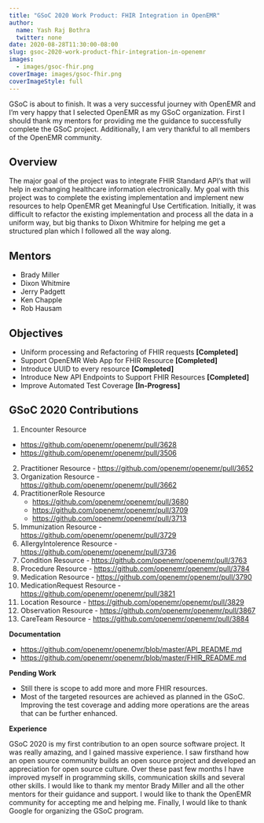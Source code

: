 ```yaml
---
title: "GSoC 2020 Work Product: FHIR Integration in OpenEMR"
author:
  name: Yash Raj Bothra
  twitter: none
date: 2020-08-28T11:30:00-08:00
slug: gsoc-2020-work-product-fhir-integration-in-openemr
images:
  - images/gsoc-fhir.png
coverImage: images/gsoc-fhir.png
coverImageStyle: full
---
```

GSoC is about to finish. It was a very successful journey with OpenEMR and I’m very happy that I selected OpenEMR as my GSoC organization. First I should thank my mentors for providing me the guidance to successfully complete the GSoC project. Additionally, I am very thankful to all members of the OpenEMR community.
<!--more-->

## Overview

The major goal of the project was to integrate FHIR Standard API’s that will help in exchanging healthcare information electronically. My goal with this project was to complete the existing implementation and implement new resources to help OpenEMR get Meaningful Use Certification.
Initially, it was difficult to refactor the existing implementation and process all the data in a uniform way, but big thanks to Dixon Whitmire for helping me get a structured plan which I followed all the way along.

## Mentors

* Brady Miller
* Dixon Whitmire
* Jerry Padgett
* Ken Chapple
* Rob Hausam

## Objectives

* Uniform processing and Refactoring of FHIR requests **[Completed]**
* Support OpenEMR Web App for FHIR Resource **[Completed]**
* Introduce UUID to every resource **[Completed]**
* Introduce New API Endpoints to Support FHIR Resources **[Completed]**
* Improve Automated Test Coverage **[In-Progress]**

## GSoC 2020 Contributions

1. Encounter Resource
  * https://github.com/openemr/openemr/pull/3628
  * https://github.com/openemr/openemr/pull/3506
2. Practitioner Resource - https://github.com/openemr/openemr/pull/3652
3. Organization Resource - https://github.com/openemr/openemr/pull/3662
4. PractitionerRole Resource
   * https://github.com/openemr/openemr/pull/3680
   * https://github.com/openemr/openemr/pull/3709
   * https://github.com/openemr/openemr/pull/3713
5. Immunization Resource - https://github.com/openemr/openemr/pull/3729
6. AllergyIntolerence Resource - https://github.com/openemr/openemr/pull/3736
7. Condition Resource - https://github.com/openemr/openemr/pull/3763
8. Procedure Resource - https://github.com/openemr/openemr/pull/3784
9. Medication Resource - https://github.com/openemr/openemr/pull/3790
10. MedicationRequest Resource - https://github.com/openemr/openemr/pull/3821
11. Location Resource - https://github.com/openemr/openemr/pull/3829
12. Observation Resource - https://github.com/openemr/openemr/pull/3867
13. CareTeam Resource - https://github.com/openemr/openemr/pull/3884

**Documentation**

* https://github.com/openemr/openemr/blob/master/API_README.md
* https://github.com/openemr/openemr/blob/master/FHIR_README.md

**Pending Work**

* Still there is scope to add more and more FHIR resources.
* Most of the targeted resources are achieved as planned in the GSoC. Improving the test coverage and adding more operations are the areas that can be further enhanced.

**Experience**

GSoC 2020 is my first contribution to an open source software project. It was really amazing, and I gained massive experience. I saw firsthand how an open source community builds an open source project and developed an appreciation for open source culture. Over these past few months I have improved myself in programming skills, communication skills and several other skills. I would like to thank my mentor Brady Miller and all the other mentors for their guidance and support. I would like to thank the OpenEMR community for accepting me and helping me. Finally, I would like to thank Google for organizing the GSoC program.
<br>
<br>
